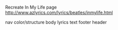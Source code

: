 Recreate In My Life page http://www.azlyrics.com/lyrics/beatles/inmylife.html

nav
color/structure
body
  lyrics
text
footer
header
